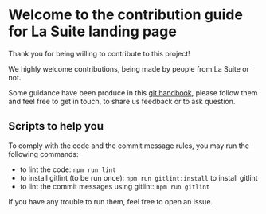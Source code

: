 # Welcome to the contribution guide for La Suite landing page

Thank you for being willing to contribute to this project!

We highly welcome contributions, being made by people from La Suite or not.

Some guidance have been produce in this [git handbook](https://suitenumerique.gitbook.io/handbook),
please follow them and feel free to get in touch, to share us feedback
or to ask question.

## Scripts to help you

To comply with the code and the commit message rules, you may run the following commands:

- to lint the code: `npm run lint`
- to install gitlint (to be run once): `npm run gitlint:install` to install gitlint
- to lint the commit messages using gitlint: `npm run gitlint`

If you have any trouble to run them, feel free to open an issue.
